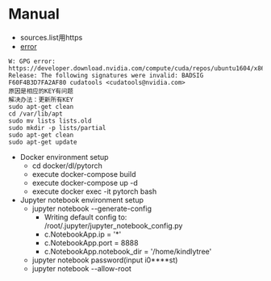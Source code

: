 # Manual

- sources.list用https
- [error](https://blog.csdn.net/lqsnjust/article/details/81129129)
```
W: GPG error: https://developer.download.nvidia.com/compute/cuda/repos/ubuntu1604/x86_64  Release: The following signatures were invalid: BADSIG F60F4B3D7FA2AF80 cudatools <cudatools@nvidia.com>
原因是相应的KEY有问题
解决办法：更新所有KEY
sudo apt-get clean
cd /var/lib/apt
sudo mv lists lists.old
sudo mkdir -p lists/partial
sudo apt-get clean
sudo apt-get update
```

- Docker environment setup
  - cd docker/dl/pytorch
  - execute docker-compose build
  - execute docker-compose up -d
  - execute docker exec -it  pytorch bash
- Jupyter notebook environment setup
  - jupyter notebook --generate-config
    - Writing default config to: /root/.jupyter/jupyter_notebook_config.py
    - c.NotebookApp.ip = '*'
    - c.NotebookApp.port = 8888
    - c.NotebookApp.notebook_dir = '/home/kindlytree'
  - jupyter notebook password(input i0****st)
  - jupyter notebook --allow-root